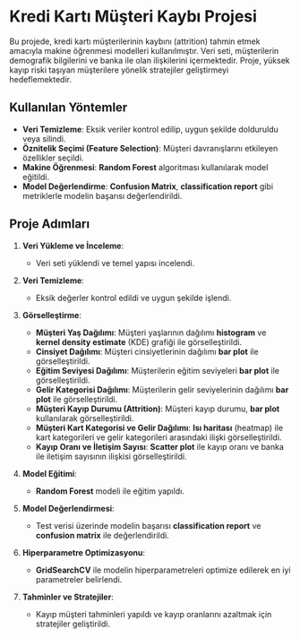 # Kredi Kartı Müşteri Kaybı Projesi

Bu projede, kredi kartı müşterilerinin kaybını (attrition) tahmin etmek amacıyla makine öğrenmesi modelleri kullanılmıştır. Veri seti, müşterilerin demografik bilgilerini ve banka ile olan ilişkilerini içermektedir. Proje, yüksek kayıp riski taşıyan müşterilere yönelik stratejiler geliştirmeyi hedeflemektedir.

## Kullanılan Yöntemler

- **Veri Temizleme**: Eksik veriler kontrol edilip, uygun şekilde dolduruldu veya silindi.
- **Öznitelik Seçimi (Feature Selection)**: Müşteri davranışlarını etkileyen özellikler seçildi.
- **Makine Öğrenmesi**: **Random Forest** algoritması kullanılarak model eğitildi.
- **Model Değerlendirme**: **Confusion Matrix**, **classification report** gibi metriklerle modelin başarısı değerlendirildi.

## Proje Adımları

1. **Veri Yükleme ve İnceleme**: 
   - Veri seti yüklendi ve temel yapısı incelendi.
   
2. **Veri Temizleme**:
   - Eksik değerler kontrol edildi ve uygun şekilde işlendi.
3. **Görselleştirme**:
   - **Müşteri Yaş Dağılımı**: Müşteri yaşlarının dağılımı **histogram** ve **kernel density estimate** (KDE) grafiği ile görselleştirildi.
   - **Cinsiyet Dağılımı**: Müşteri cinsiyetlerinin dağılımı **bar plot** ile görselleştirildi.
   - **Eğitim Seviyesi Dağılımı**: Müşterilerin eğitim seviyeleri **bar plot** ile görselleştirildi.
   - **Gelir Kategorisi Dağılımı**: Müşterilerin gelir seviyelerinin dağılımı **bar plot** ile görselleştirildi.
   - **Müşteri Kayıp Durumu (Attrition)**: Müşteri kayıp durumu, **bar plot** kullanılarak görselleştirildi.
   - **Müşteri Kart Kategorisi ve Gelir Dağılımı**: **Isı haritası** (heatmap) ile kart kategorileri ve gelir kategorileri arasındaki ilişki görselleştirildi.
   - **Kayıp Oranı ve İletişim Sayısı**: **Scatter plot** ile kayıp oranı ve banka ile iletişim sayısının ilişkisi görselleştirildi.

4. **Model Eğitimi**:
   - **Random Forest** modeli ile eğitim yapıldı.

5. **Model Değerlendirmesi**:
   - Test verisi üzerinde modelin başarısı **classification report** ve **confusion matrix** ile değerlendirildi.

6. **Hiperparametre Optimizasyonu**:
   - **GridSearchCV** ile modelin hiperparametreleri optimize edilerek en iyi parametreler belirlendi.

7. **Tahminler ve Stratejiler**:
   - Kayıp müşteri tahminleri yapıldı ve kayıp oranlarını azaltmak için stratejiler geliştirildi.



